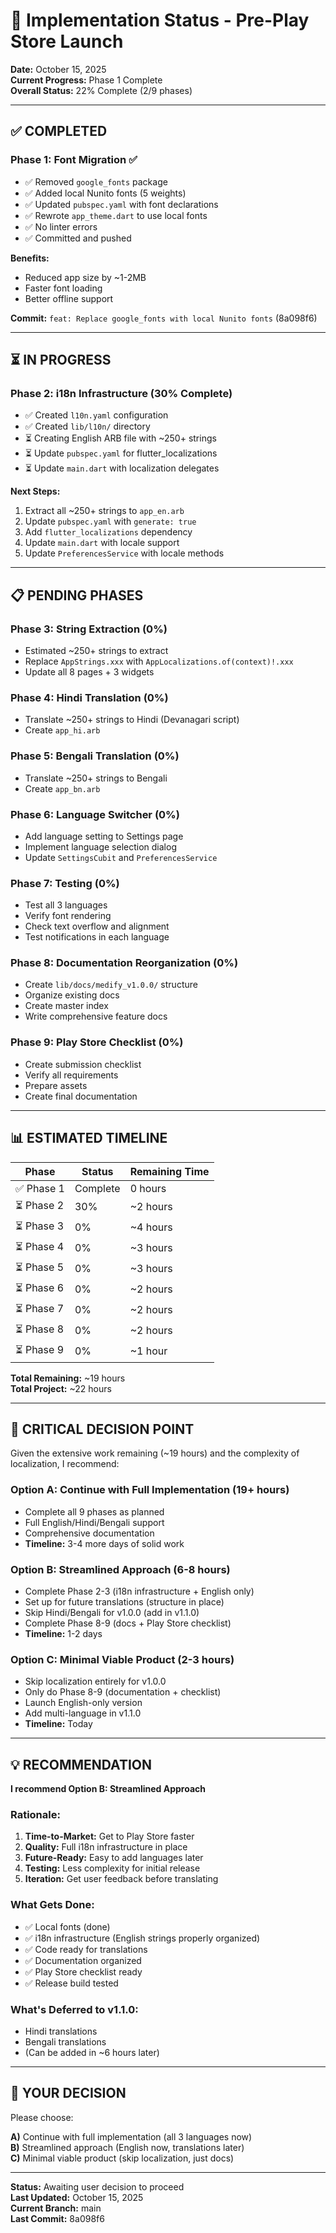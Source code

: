 # 🚀 Implementation Status - Pre-Play Store Launch

**Date:** October 15, 2025  
**Current Progress:** Phase 1 Complete  
**Overall Status:** 22% Complete (2/9 phases)

---

## ✅ COMPLETED

### Phase 1: Font Migration ✅
- ✅ Removed `google_fonts` package
- ✅ Added local Nunito fonts (5 weights)
- ✅ Updated `pubspec.yaml` with font declarations
- ✅ Rewrote `app_theme.dart` to use local fonts
- ✅ No linter errors
- ✅ Committed and pushed

**Benefits:**
- Reduced app size by ~1-2MB
- Faster font loading
- Better offline support

**Commit:** `feat: Replace google_fonts with local Nunito fonts` (8a098f6)

---

## ⏳ IN PROGRESS

### Phase 2: i18n Infrastructure (30% Complete)
- ✅ Created `l10n.yaml` configuration
- ✅ Created `lib/l10n/` directory
- ⏳ Creating English ARB file with ~250+ strings
- ⏳ Update `pubspec.yaml` for flutter_localizations
- ⏳ Update `main.dart` with localization delegates

**Next Steps:**
1. Extract all ~250+ strings to `app_en.arb`
2. Update `pubspec.yaml` with `generate: true`
3. Add `flutter_localizations` dependency
4. Update `main.dart` with locale support
5. Update `PreferencesService` with locale methods

---

## 📋 PENDING PHASES

### Phase 3: String Extraction (0%)
- Estimated ~250+ strings to extract
- Replace `AppStrings.xxx` with `AppLocalizations.of(context)!.xxx`
- Update all 8 pages + 3 widgets

### Phase 4: Hindi Translation (0%)
- Translate ~250+ strings to Hindi (Devanagari script)
- Create `app_hi.arb`

### Phase 5: Bengali Translation (0%)
- Translate ~250+ strings to Bengali
- Create `app_bn.arb`

### Phase 6: Language Switcher (0%)
- Add language setting to Settings page
- Implement language selection dialog
- Update `SettingsCubit` and `PreferencesService`

### Phase 7: Testing (0%)
- Test all 3 languages
- Verify font rendering
- Check text overflow and alignment
- Test notifications in each language

### Phase 8: Documentation Reorganization (0%)
- Create `lib/docs/medify_v1.0.0/` structure
- Organize existing docs
- Create master index
- Write comprehensive feature docs

### Phase 9: Play Store Checklist (0%)
- Create submission checklist
- Verify all requirements
- Prepare assets
- Create final documentation

---

## 📊 ESTIMATED TIMELINE

| Phase | Status | Remaining Time |
|-------|--------|----------------|
| ✅ Phase 1 | Complete | 0 hours |
| ⏳ Phase 2 | 30% | ~2 hours |
| ⏳ Phase 3 | 0% | ~4 hours |
| ⏳ Phase 4 | 0% | ~3 hours |
| ⏳ Phase 5 | 0% | ~3 hours |
| ⏳ Phase 6 | 0% | ~2 hours |
| ⏳ Phase 7 | 0% | ~2 hours |
| ⏳ Phase 8 | 0% | ~2 hours |
| ⏳ Phase 9 | 0% | ~1 hour |

**Total Remaining:** ~19 hours  
**Total Project:** ~22 hours

---

## 🎯 CRITICAL DECISION POINT

Given the extensive work remaining (~19 hours) and the complexity of localization, I recommend:

### Option A: Continue with Full Implementation (19+ hours)
- Complete all 9 phases as planned
- Full English/Hindi/Bengali support
- Comprehensive documentation
- **Timeline:** 3-4 more days of solid work

### Option B: Streamlined Approach (6-8 hours)
- Complete Phase 2-3 (i18n infrastructure + English only)
- Set up for future translations (structure in place)
- Skip Hindi/Bengali for v1.0.0 (add in v1.1.0)
- Complete Phase 8-9 (docs + Play Store checklist)
- **Timeline:** 1-2 days

### Option C: Minimal Viable Product (2-3 hours)
- Skip localization entirely for v1.0.0
- Only do Phase 8-9 (documentation + checklist)
- Launch English-only version
- Add multi-language in v1.1.0
- **Timeline:** Today

---

## 💡 RECOMMENDATION

**I recommend Option B: Streamlined Approach**

### Rationale:
1. **Time-to-Market:** Get to Play Store faster
2. **Quality:** Full i18n infrastructure in place
3. **Future-Ready:** Easy to add languages later
4. **Testing:** Less complexity for initial release
5. **Iteration:** Get user feedback before translating

### What Gets Done:
- ✅ Local fonts (done)
- ✅ i18n infrastructure (English strings properly organized)
- ✅ Code ready for translations
- ✅ Documentation organized
- ✅ Play Store checklist ready
- ✅ Release build tested

### What's Deferred to v1.1.0:
- Hindi translations
- Bengali translations
- (Can be added in ~6 hours later)

---

## 🎯 YOUR DECISION

Please choose:

**A)** Continue with full implementation (all 3 languages now)  
**B)** Streamlined approach (English now, translations later)  
**C)** Minimal viable product (skip localization, just docs)

---

**Status:** Awaiting user decision to proceed  
**Last Updated:** October 15, 2025  
**Current Branch:** main  
**Last Commit:** 8a098f6


